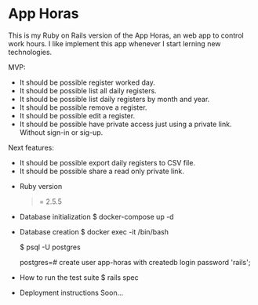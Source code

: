 # App Horas

This is my Ruby on Rails version of the App Horas, an web app to control work hours. I like implement this app whenever I start lerning new technologies.

MVP:

  - It should be possible register worked day.
  - It should be possible list all daily registers.
  - It should be possible list daily registers by month and year.
  - It should be possible remove a register.
  - It should be possible edit a register.
  - It should be possible have private access just using a private link.
  Without sign-in or sig-up.

Next features:

  - It should be possible export daily registers to CSV file.
  - It should be possible share a read only private link.

* Ruby version
  >= 2.5.5

* Database initialization
    $ docker-compose up -d

* Database creation
    $ docker exec -it <container> /bin/bash

    $ psql -U postgres

    postgres=# create user app-horas with createdb login password 'rails';

* How to run the test suite
    $ rails spec

* Deployment instructions
  Soon...
